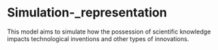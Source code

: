 # Simulation-_representation
This model aims to simulate how the possession of scientific knowledge impacts technological inventions and other types of innovations.
